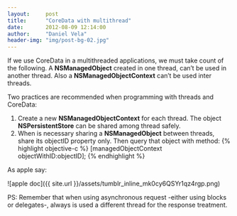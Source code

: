 ```yaml
---
layout:     post
title:      "CoreData with multithread"
date:       2012-08-09 12:14:00
author:     "Daniel Vela"
header-img: "img/post-bg-02.jpg"
---
```



If we use CoreData in a multithreaded applications, we must take count of the following. A **NSManagedObject** created in one thread, can’t be used in another thread. Also a **NSManagedObjectContext** can’t be used inter threads.

Two practices are recommended when programming with threads and CoreData:

1. Create a new **NSManagedObjectContext** for each thread. The object **NSPersistentStore** can be shared among thread safely. 
2. When is necessary sharing a **NSManagedObject** between threads, share its objectID property only. Then query that object with method:
		{% highlight objective-c %}
		[managedObjectContext objectWithID:objectID];
		{% endhighlight %}

As apple say:

![apple doc]({{ site.url }}/assets/tumblr_inline_mk0cy6QSYr1qz4rgp.png)

PS: Remember that when using asynchronous request -either using blocks or delegates-, always is used a different thread for the response treatment.